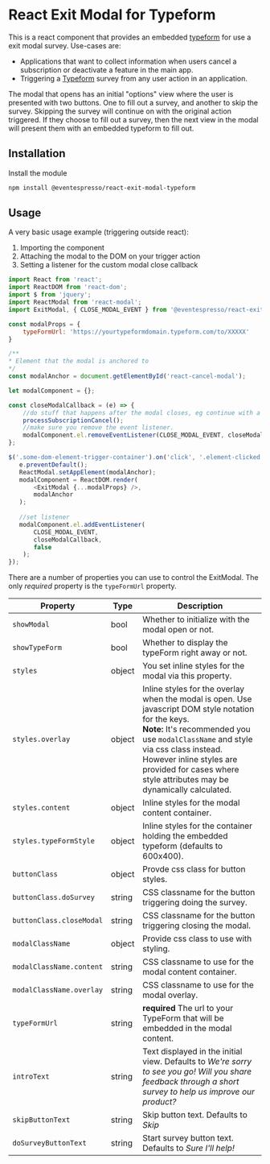 # React Exit Modal for Typeform

This is a react component that provides an embedded [typeform](https://typeform.com) for use a exit modal survey.  Use-cases are:

- Applications that want to collect information when users cancel a subscription or deactivate a feature in the main app.
- Triggering a [Typeform](https://typeform.com) survey from any user action in an application.

The modal that opens has an initial "options" view where the user is presented with two buttons.  One to fill out a survey, and another to skip the survey.  Skipping the survey will continue on with the original action triggered.  If they choose to fill out a survey, then the next view in the modal will present them with an embedded typeform to fill out.

## Installation

Install the module

```bash
npm install @eventespresso/react-exit-modal-typeform
``` 

## Usage

A very basic usage example (triggering outside react):

1. Importing the component
2. Attaching the modal to the DOM on your trigger action
3. Setting a listener for the custom modal close callback


```js
import React from 'react';
import ReactDOM from 'react-dom';
import $ from 'jquery';
import ReactModal from 'react-modal';
import ExitModal, { CLOSE_MODAL_EVENT } from '@eventespresso/react-exit-modal-typeform';

const modalProps = {
    typeFormUrl: 'https://yourtypeformdomain.typeform.com/to/XXXXX'
}

/**
* Element that the modal is anchored to
*/
const modalAnchor = document.getElementById('react-cancel-modal');

let modalComponent = {};

const closeModalCallback = (e) => {
    //do stuff that happens after the modal closes, eg continue with a subscription cancel action etc.
    processSubscriptionCancel();
    //make sure you remove the event listener.
    modalComponent.el.removeEventListener(CLOSE_MODAL_EVENT, closeModalCallback);
};

$('.some-dom-element-trigger-container').on('click', '.element-clicked', function(e) {
   e.preventDefault();
   ReactModal.setAppElement(modalAnchor);
   modalComponent = ReactDOM.render(
       <ExitModal {...modalProps} />,
       modalAnchor
   );
   
   //set listener
   modalComponent.el.addEventListener(
       CLOSE_MODAL_EVENT,
       closeModalCallback,
       false
    );
});

```

There are a number of properties you can use to control the ExitModal.  The only _required_ property is the `typeFormUrl` property.

| Property | Type | Description |
| --------- | --------- | --------- |
| `showModal` | bool | Whether to initialize with the modal open or not.
| `showTypeForm` | bool | Whether to display the typeForm right away or not.
| `styles` | object | You set inline styles for the modal via this property.
| `styles.overlay` | object | Inline styles for the overlay when the modal is open.  Use javascript DOM style notation for the keys.<br>**Note:** It's recommended you use `modalClassName` and style via css class instead.  However inline styles are provided for cases where style attributes may be dynamically calculated. |
| `styles.content` | object | Inline styles for the modal content container.
| `styles.typeFormStyle` | object | Inline styles for the container holding the embedded typeform (defaults to 600x400). |
| `buttonClass` | object | Provde css class for button styles.
| `buttonClass.doSurvey` | string | CSS classname for the button triggering doing the survey.
| `buttonClass.closeModal` | string | CSS classname for the button triggering closing the modal. 
| `modalClassName` | object | Provide css class to use with styling.
| `modalClassName.content` | string | CSS classname to use for the modal content container.
| `modalClassName.overlay` | string | CSS classname to use for the modal overlay.
| `typeFormUrl` | string | **required** The url to your TypeForm that will be embedded in the modal content.
| `introText` | string | Text displayed in the initial view.  Defaults to _We're sorry to see you go! Will you share feedback through a short survey to help us improve our product?_ |
| `skipButtonText` | string | Skip button text.  Defaults to  _Skip_
| `doSurveyButtonText` | string | Start survey button text. Defaults to _Sure I'll help!_ |